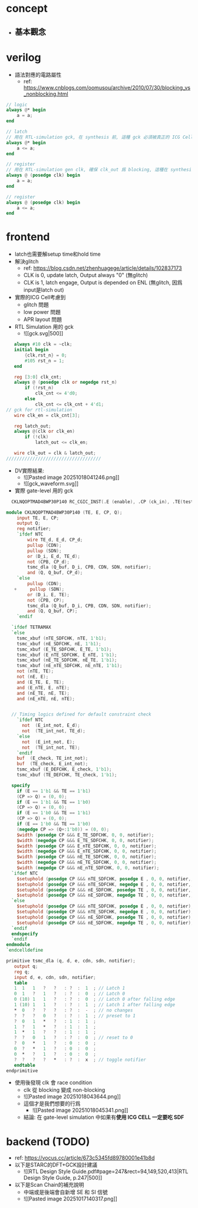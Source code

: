 # concept

- 基本觀念
	- 

# verilog

- 語法對應的電路屬性
	- ref: https://www.cnblogs.com/oomusou/archive/2010/07/30/blocking_vs_nonblocking.html
```verilog
// logic
always @* begin
    a = a;
end

// latch
// 用在 RTL-simulation gck, 在 synthesis 前, 這種 gck 必須被真正的 ICG Cell 取代
always @* begin
    a <= a;
end

// register
// 用在 RTL-simulation gen clk, 確保 clk_out 爲 blocking, 這種在 synthesis 的時候沒有問題, 但 APR 會有問題, 會破壞 phase
always @ (posedge clk) begin
    a = a;
end

// register
always @ (posedge clk) begin
    a <= a;
end
```
# frontend

- latch也需要解setup time和hold time
- 解決glitch
	- ref: https://blog.csdn.net/zhenhuagege/article/details/102837173
	- CLK is 0, update latch, Output always "0" (無glitch)
	- CLK is 1, latch engage, Output is depended on ENL (無glitch, 因爲input是latch out)
- 實際的ICG Cell考慮到
	- glitch 問題
	- low power 問題
	- APR layout 問題
- RTL Simulation 用的 gck
	- ![[gck.svg|500]]
 ```verilog
    always #10 clk = ~clk;
    initial begin
        {clk,rst_n} = 0;
        #105 rst_n = 1;
    end

    reg [3:0] clk_cnt;
    always @ (posedge clk or negedge rst_n)
        if (!rst_n)
            clk_cnt <= 4'd0;
        else
            clk_cnt <= clk_cnt + 4'd1;
// gck for rtl-simulation
    wire clk_en = clk_cnt[3];

    reg latch_out;
    always @(clk or clk_en)
        if (!clk)
            latch_out <= clk_en;

    wire clk_out = clk & latch_out;
////////////////////////////////////
```
- DV實際結果:
	- ![[Pasted image 20251018041246.png]]
	- ![[gck_waveform.svg]]
- 實際 gate-level 用的 gck
```verilog
  CKLNQOPTMAD4BWP30P140 RC_CGIC_INST(.E (enable), .CP (ck_in), .TE(test), .Q (ck_out));
```

```verilog
module CKLNQOPTMAD4BWP30P140 (TE, E, CP, Q);
    input TE, E, CP;
    output Q;
    reg notifier;
    `ifdef NTC
        wire TE_d, E_d, CP_d;
        pullup (CDN);
        pullup (SDN);
        or (D_i, E_d, TE_d);
        not (CPB, CP_d);
        tsmc_dla (Q_buf, D_i, CPB, CDN, SDN, notifier);
        and (Q, Q_buf, CP_d);
    `else 
        pullup (CDN);
   +     pullup (SDN);
        or (D_i, E, TE);
        not (CPB, CP);
        tsmc_dla (Q_buf, D_i, CPB, CDN, SDN, notifier);
        and (Q, Q_buf, CP);
    `endif 

  `ifdef TETRAMAX
  `else
    tsmc_xbuf (nTE_SDFCHK, nTE, 1'b1);
    tsmc_xbuf (nE_SDFCHK, nE, 1'b1);
    tsmc_xbuf (E_TE_SDFCHK, E_TE, 1'b1);
    tsmc_xbuf (E_nTE_SDFCHK, E_nTE, 1'b1);
    tsmc_xbuf (nE_TE_SDFCHK, nE_TE, 1'b1);
    tsmc_xbuf (nE_nTE_SDFCHK, nE_nTE, 1'b1);
    not (nTE, TE);
    not (nE, E);
    and (E_TE, E, TE);
    and (E_nTE, E, nTE);
    and (nE_TE, nE, TE);
    and (nE_nTE, nE, nTE);


  // Timing logics defined for default constraint check
    `ifdef NTC
      not  (E_int_not, E_d);
      not  (TE_int_not, TE_d);
    `else
      not  (E_int_not, E);
      not  (TE_int_not, TE);
    `endif
    buf  (E_check, TE_int_not);
    buf  (TE_check, E_int_not);
    tsmc_xbuf (E_DEFCHK, E_check, 1'b1);
    tsmc_xbuf (TE_DEFCHK, TE_check, 1'b1);

  specify
    if (E == 1'b1 && TE == 1'b1)
    (CP => Q) = (0, 0);
    if (E == 1'b1 && TE == 1'b0)
    (CP => Q) = (0, 0);
    if (E == 1'b0 && TE == 1'b1)
    (CP => Q) = (0, 0);
    if (E == 1'b0 && TE == 1'b0)
    (negedge CP => (Q+:1'b0)) = (0, 0);
    $width (posedge CP &&& E_TE_SDFCHK, 0, 0, notifier);
    $width (negedge CP &&& E_TE_SDFCHK, 0, 0, notifier);
    $width (posedge CP &&& E_nTE_SDFCHK, 0, 0, notifier);
    $width (negedge CP &&& E_nTE_SDFCHK, 0, 0, notifier);
    $width (posedge CP &&& nE_TE_SDFCHK, 0, 0, notifier);
    $width (negedge CP &&& nE_TE_SDFCHK, 0, 0, notifier);
    $width (negedge CP &&& nE_nTE_SDFCHK, 0, 0, notifier);
  `ifdef NTC
    $setuphold (posedge CP &&& nTE_SDFCHK, posedge E , 0, 0, notifier,,, CP_d, E_d);
    $setuphold (posedge CP &&& nTE_SDFCHK, negedge E , 0, 0, notifier,,, CP_d, E_d);
    $setuphold (posedge CP &&& nE_SDFCHK, posedge TE , 0, 0, notifier,,, CP_d, TE_d);
    $setuphold (posedge CP &&& nE_SDFCHK, negedge TE , 0, 0, notifier,,, CP_d, TE_d);
  `else
    $setuphold (posedge CP &&& nTE_SDFCHK, posedge E , 0, 0, notifier);
    $setuphold (posedge CP &&& nTE_SDFCHK, negedge E , 0, 0, notifier);
    $setuphold (posedge CP &&& nE_SDFCHK, posedge TE , 0, 0, notifier);
    $setuphold (posedge CP &&& nE_SDFCHK, negedge TE , 0, 0, notifier);
  `endif
  endspecify
  `endif
endmodule
`endcelldefine

primitive tsmc_dla (q, d, e, cdn, sdn, notifier);
   output q;
   reg q;
   input d, e, cdn, sdn, notifier;
   table
   1  1   1   ?   ?   : ?  :  1  ; // Latch 1
   0  1   ?   1   ?   : ?  :  0  ; // Latch 0
   0 (10) 1   1   ?   : ?  :  0  ; // Latch 0 after falling edge
   1 (10) 1   1   ?   : ?  :  1  ; // Latch 1 after falling edge
   *  0   ?   ?   ?   : ?  :  -  ; // no changes
   ?  ?   ?   0   ?   : ?  :  1  ; // preset to 1
   ?  0   1   *   ?   : 1  :  1  ;
   1  ?   1   *   ?   : 1  :  1  ;
   1  *   1   ?   ?   : 1  :  1  ;
   ?  ?   0   1   ?   : ?  :  0  ; // reset to 0
   ?  0   *   1   ?   : 0  :  0  ;
   0  ?   *   1   ?   : 0  :  0  ;
   0  *   ?   1   ?   : 0  :  0  ;
   ?  ?   ?   ?   *   : ?  :  x  ; // toggle notifier
   endtable
endprimitive

```
- 使用後發現 clk 會 race condition
	- clk 從 blocking 變成 non-blocking
	- ![[Pasted image 20251018043644.png]]
	- 這個才是我們想要的行爲
		- ![[Pasted image 20251018045341.png]]
	- 結論: 在 gate-level simulation 中如果有**使用 ICG CELL 一定要吃 SDF** 
# backend (TODO)

- ref: https://vocus.cc/article/673c5345fd89780001e41b8d
- 以下是STARC的DFT+GCK設計建議
	- ![[RTL Design Style Guide.pdf#page=247&rect=94,149,520,413|RTL Design Style Guide, p.247|500]]
- 以下是Scan Chain的補充說明
	- 中端或是後端會自新增 SE 和 SI 信號
	- ![[Pasted image 20251017140317.png]]
